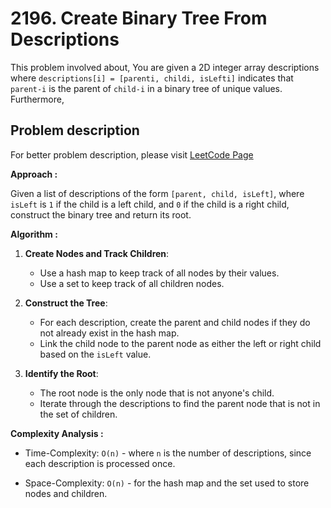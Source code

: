 # 2196. Create Binary Tree From Descriptions

This problem involved about, You are given a 2D integer array descriptions where `descriptions[i] = [parenti, childi, isLefti]` indicates that `parent-i` is the parent of `child-i` in a binary tree of unique values. Furthermore,

## Problem description

For better problem description, please visit [LeetCode Page](https://leetcode.com/problems/create-binary-tree-from-descriptions/description/)

**Approach :**<br/>

Given a list of descriptions of the form `[parent, child, isLeft]`, where `isLeft` is `1` if the child is a left child, and `0` if the child is a right child, construct the binary tree and return its root.

**Algorithm :**<br/>

1. **Create Nodes and Track Children**:

    - Use a hash map to keep track of all nodes by their values.
    - Use a set to keep track of all children nodes.

2. **Construct the Tree**:

    - For each description, create the parent and child nodes if they do not already exist in the hash map.
    - Link the child node to the parent node as either the left or right child based on the `isLeft` value.

3. **Identify the Root**:

    - The root node is the only node that is not anyone's child.
    - Iterate through the descriptions to find the parent node that is not in the set of children.

**Complexity Analysis :**<br/>

-   Time-Complexity: `O(n)` - where `n` is the number of descriptions, since each description is processed once.

-   Space-Complexity: `O(n)` - for the hash map and the set used to store nodes and children.